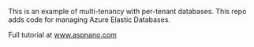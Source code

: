 This is an example of multi-tenancy with per-tenant databases.
This repo adds code for managing Azure Elastic Databases.

Full tutorial at www.aspnano.com
